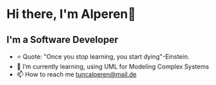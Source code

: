 # Hi there, I'm Alperen👋
## I'm a Software Developer
- ⭐ Quote: "Once you stop learning, you start dying"-Einstein.
- 🌱 I’m currently learning, using UML for Modeling Complex Systems
- 📫 How to reach me tuncalperen@mail.de
